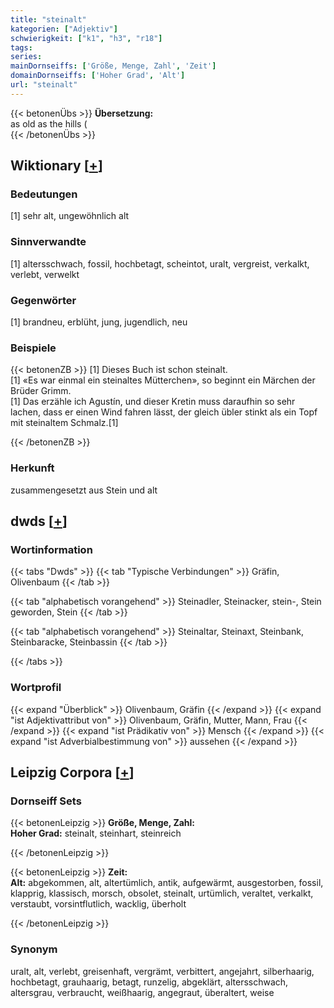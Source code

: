 ```yaml
---
title: "steinalt"
kategorien: ["Adjektiv"]
schwierigkeit: ["k1", "h3", "r18"]
tags:
series:
mainDornseiffs: ['Größe, Menge, Zahl', 'Zeit']
domainDornseiffs: ['Hoher Grad', 'Alt']
url: "steinalt"
---
```


{{< betonenÜbs >}}
**Übersetzung:**  
as old as the hills (  
{{< /betonenÜbs >}}

## Wiktionary [[+](https://de.wiktionary.org/wiki/steinalt)]

### Bedeutungen
[1] sehr alt, ungewöhnlich alt  

### Sinnverwandte
[1] altersschwach, fossil, hochbetagt, scheintot, uralt, vergreist, verkalkt, verlebt, verwelkt  

### Gegenwörter
[1] brandneu, erblüht, jung, jugendlich, neu  

### Beispiele
{{< betonenZB >}}
[1] Dieses Buch ist schon steinalt.  
[1] «Es war einmal ein steinaltes Mütterchen», so beginnt ein Märchen der Brüder Grimm.  
[1] Das erzähle ich Agustín, und dieser Kretin muss daraufhin so sehr lachen, dass er einen Wind fahren lässt, der gleich übler stinkt als ein Topf mit steinaltem Schmalz.[1]  

{{< /betonenZB >}}
### Herkunft
zusammengesetzt aus Stein und alt  



## dwds [[+](https://www.dwds.de/wb/steinalt)]

### Wortinformation
{{< tabs "Dwds" >}}
{{< tab "Typische Verbindungen" >}}
Gräfin, Olivenbaum
{{< /tab >}}

{{< tab "alphabetisch vorangehend" >}}
Steinadler, Steinacker, stein-, Stein geworden, Stein
{{< /tab >}}

{{< tab "alphabetisch vorangehend" >}}
Steinaltar, Steinaxt, Steinbank, Steinbaracke, Steinbassin
{{< /tab >}}

{{< /tabs >}}

### Wortprofil
{{< expand "Überblick" >}} Olivenbaum, Gräfin {{< /expand >}}
{{< expand "ist Adjektivattribut von" >}} Olivenbaum, Gräfin, Mutter, Mann, Frau {{< /expand >}}
{{< expand "ist Prädikativ von" >}} Mensch {{< /expand >}}
{{< expand "ist Adverbialbestimmung von" >}} aussehen {{< /expand >}}

## Leipzig Corpora [[+](https://corpora.uni-leipzig.de/en/res?word=steinalt&corpusId=deu_newscrawl-public_2018)]

### Dornseiff Sets
{{< betonenLeipzig >}}
**Größe, Menge, Zahl:**  
**Hoher Grad:** steinalt, steinhart, steinreich  

{{< /betonenLeipzig >}}


{{< betonenLeipzig >}}
**Zeit:**  
**Alt:** abgekommen, alt, altertümlich, antik, aufgewärmt, ausgestorben, fossil, klapprig, klassisch, morsch, obsolet, steinalt, urtümlich, veraltet, verkalkt, verstaubt, vorsintflutlich, wacklig, überholt  

{{< /betonenLeipzig >}}

### Synonym
uralt, alt, verlebt, greisenhaft, vergrämt, verbittert, angejahrt, silberhaarig, hochbetagt, grauhaarig, betagt, runzelig, abgeklärt, altersschwach, altersgrau, verbraucht, weißhaarig, angegraut, überaltert, weise

